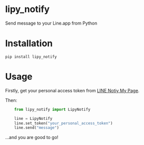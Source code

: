 # lipy_notify

Send message to your Line.app from Python

# Installation

`pip install lipy_notify`

# Usage
Firstly, get your personal access token from
[LINE Notiy My Page](https://notify-bot.line.me/my/).

Then:

```Python
    from lipy_notify import LipyNotify

    line = LipyNotify
    line.set_token("your_personal_access_token")
    line.send("message")
```

...and you are good to go!
